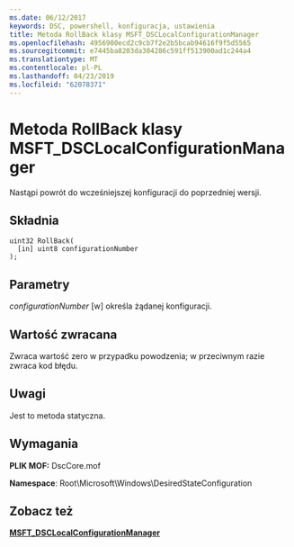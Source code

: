 ```yaml
---
ms.date: 06/12/2017
keywords: DSC, powershell, konfiguracja, ustawienia
title: Metoda RollBack klasy MSFT_DSCLocalConfigurationManager
ms.openlocfilehash: 4956900ecd2c9cb7f2e2b5bcab94616f9f5d5565
ms.sourcegitcommit: e7445ba8203da304286c591ff513900ad1c244a4
ms.translationtype: MT
ms.contentlocale: pl-PL
ms.lasthandoff: 04/23/2019
ms.locfileid: "62078371"
---
```

# <a name="rollback-method-of-the-msftdsclocalconfigurationmanager-class"></a>Metoda RollBack klasy MSFT_DSCLocalConfigurationManager

Nastąpi powrót do wcześniejszej konfiguracji do poprzedniej wersji.

## <a name="syntax"></a>Składnia

```mof
uint32 RollBack(
  [in] uint8 configurationNumber
);
```

## <a name="parameters"></a>Parametry

*configurationNumber* \[w\] określa żądanej konfiguracji.

## <a name="return-value"></a>Wartość zwracana

Zwraca wartość zero w przypadku powodzenia; w przeciwnym razie zwraca kod błędu.

## <a name="remarks"></a>Uwagi

Jest to metoda statyczna.

## <a name="requirements"></a>Wymagania

**PLIK MOF:** DscCore.mof

**Namespace**: Root\Microsoft\Windows\DesiredStateConfiguration

## <a name="see-also"></a>Zobacz też

[**MSFT_DSCLocalConfigurationManager**](msft-dsclocalconfigurationmanager.md)